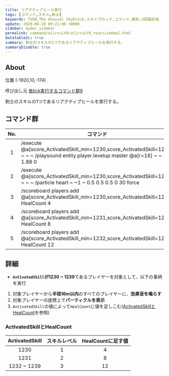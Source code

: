 ```yaml
---
title: リアクティブヒール実行
tags: [コマンド,スキル,剣士]
keywords: TUSB,The Unusual Skyblock,スカイブロック,コマンド,解析,X回路区域
update: 2020-08-28 09:21:00 +0000
sidebar: mydoc_sidebar
permalink: command/xCircuit9/xCircuit9_reactiveHeal.html
datatable2c: true
summary: 剣士のスキルの1つであるリアクティブヒールを実行する。
summaryDisable: true
---
```


## About

<span class="tagYellow">位置</span> (-1920,10,-174)

<span class="tagBlack">呼び出し元</span> [毎tick実行するコマンド群9]({{site.baseurl}}/command/xCircuit9/xCircuit9_command.html)

剣士のスキルの1つであるリアクティブヒールを実行する。

## コマンド群

<div class="datatable2c-begin"></div>

|No.|コマンド|
|:-:|-|
|1|/execute @a[score_ActivatedSkill_min=1230,score_ActivatedSkill=1239] ~ ~ ~ /playsound entity.player.levelup master @a[r=16] ~ ~ ~ 1 1.88 0|
|2|/execute @a[score_ActivatedSkill_min=1230,score_ActivatedSkill=1239] ~ ~ ~ /particle heart ~ ~1 ~ 0.5 0.5 0.5 0 30 force|
|3|/scoreboard players add @a[score_ActivatedSkill_min=1230,score_ActivatedSkill=1230] HealCount 4|
|4|/scoreboard players add @a[score_ActivatedSkill_min=1231,score_ActivatedSkill=1231] HealCount 8|
|5|/scoreboard players add @a[score_ActivatedSkill_min=1232,score_ActivatedSkill=1239] HealCount 12|

<div class="datatable2c-end"></div>

## 詳細

- **`AvtivatedSkill`が1230 ~ 1239**であるプレイヤーを対象として、以下の事柄を実行

1. 対象プレイヤーから**半径16m以内**のすべてのプレイヤーに、**効果音を鳴らす**
2. 対象プレイヤーの座標上で**パーティクルを表示**
3. `AvtivatedSkill`の値によって`HealCount`に値を足しこむ([ActivatedSkillとHealCount](#activatedskillとhealcount)を参照)

### ActivatedSkillとHealCount

|ActivatedSkill|スキルレベル|HealCountに足す値|
|:-:|:-:|:-:|
|1230|1|4|
|1231|2|8|
|1232 ~ 1239|3|12|
